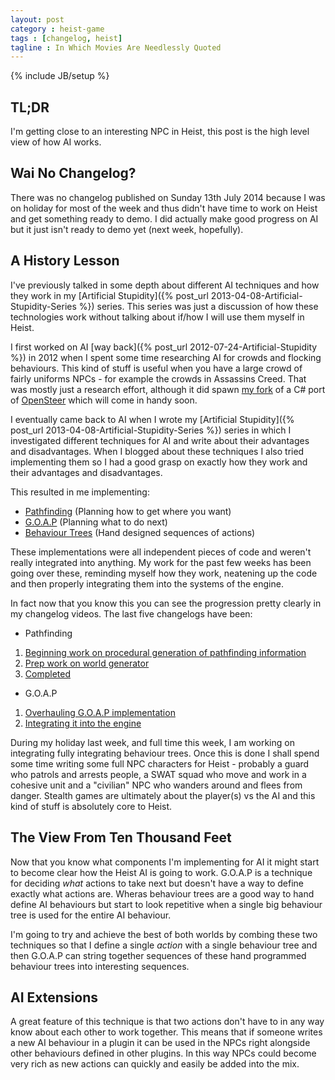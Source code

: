 ```yaml
---
layout: post
category : heist-game
tags : [changelog, heist]
tagline : In Which Movies Are Needlessly Quoted
---
```

{% include JB/setup %}


## TL;DR

I'm getting close to an interesting NPC in Heist, this post is the high level view of how AI works.

## Wai No Changelog?

There was no changelog published on Sunday 13th July 2014 because I was on holiday for most of the week and thus didn't have time to work on Heist and get something ready to demo. I did actually make good progress on AI but it just isn't ready to demo yet (next week, hopefully).

## A History Lesson

I've previously talked in some depth about different AI techniques and how they work in my [Artificial Stupidity]({% post_url 2013-04-08-Artificial-Stupidity-Series %}) series. This series was just a discussion of how these technologies work without talking about if/how I will use them myself in Heist.

I first worked on AI [way back]({% post_url 2012-07-24-Artificial-Stupidity %})  in 2012 when I spent some time researching AI for crowds and flocking behaviours. This kind of stuff is useful when you have a large crowd of fairly uniforms NPCs - for example the crowds in Assassins Creed. That was mostly just a research effort, although it did spawn [my fork](https://github.com/martindevans/SharpSteer2) of a C# port of [OpenSteer](http://opensteer.sourceforge.net/) which will come in handy soon.

I eventually came back to AI when I wrote my [Artificial Stupidity]({% post_url 2013-04-08-Artificial-Stupidity-Series %}) series in which I investigated different techniques for AI and write about their advantages and disadvantages. When I blogged about these techniques I also tried implementing them so I had a good grasp on exactly how they work and their advantages and disadvantages.

This resulted in me implementing:

 - [Pathfinding](/heist-game/2013/04/10/Pathfinding/) (Planning how to get where you want)
 - [G.O.A.P](/heist-game/2013/06/11/27-Gigawatts-Of-Cake/) (Planning what to do next)
 - [Behaviour Trees](/heist-game/2013/05/22/Trees-Are-Well-Behaved/) (Hand designed sequences of actions)

These implementations were all independent pieces of code and weren't really integrated into anything. My work for the past few weeks has been going over these, reminding myself how they work, neatening up the code and then properly integrating them into the systems of the engine.

In fact now that you know this you can see the progression pretty clearly in my changelog videos. The last five changelogs have been:

 - Pathfinding
  1. [Beginning work on procedural generation of pathfinding information](/heist-game/2014/06/08/Losing-My-Way/)
  2. [Prep work on world generator](/heist-game/2014/06/15/Changelog-14/)
  3. [Completed](/heist-game/2014/06/22/Happy-Birthday/)
 - G.O.A.P
  1. [Overhauling G.O.A.P implementation](/heist-game/2014/06/29/Changelog-16/)
  2. [Integrating it into the engine](/heist-game/2014/07/06/Changelog-17/)

During my holiday last week, and full time this week, I am working on integrating fully integrating behaviour trees. Once this is done I shall spend some time writing some full NPC characters for Heist - probably a guard who patrols and arrests people, a SWAT squad who move and work in a cohesive unit and a "civilian" NPC who wanders around and flees from danger. Stealth games are ultimately about the player(s) vs the AI and this kind of stuff is absolutely core to Heist.

## The View From Ten Thousand Feet

 Now that you know what components I'm implementing for AI it might start to become clear how the Heist AI is going to work. G.O.A.P is a technique for deciding *what* actions to take next but doesn't have a way to define exactly what actions are. Wheras behaviour trees are a good way to hand define AI behaviours but start to look repetitive when a single big behaviour tree is used for the entire AI behaviour.
 
 I'm going to try and achieve the best of both worlds by combing these two techniques so that I define a single *action* with a single behaviour tree and then G.O.A.P can string together sequences of these hand programmed behaviour trees into interesting sequences.

## AI Extensions

A great feature of this technique is that two actions don't have to in any way know about each other to work together. This means that if someone writes a new AI behaviour in a plugin it can be used in the NPCs right alongside other behaviours defined in other plugins. In this way NPCs could become very rich as new actions can quickly and easily be added into the mix.